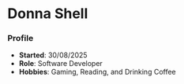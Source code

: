 # Donna Shell

### Profile
- **Started**: 30/08/2025
- **Role**: Software Developer
- **Hobbies**: Gaming, Reading, and Drinking Coffee
